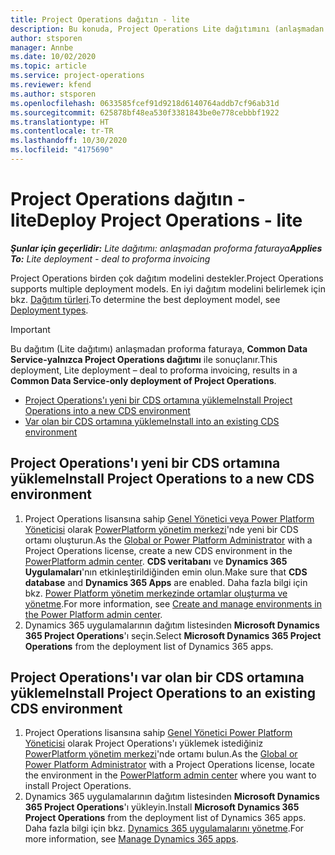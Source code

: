 ```yaml
---
title: Project Operations dağıtın - lite
description: Bu konuda, Project Operations Lite dağıtımını (anlaşmadan proforma faturaya) yükleme hakkında bilgiler sağlanmaktadır.
author: stsporen
manager: Annbe
ms.date: 10/02/2020
ms.topic: article
ms.service: project-operations
ms.reviewer: kfend
ms.author: stsporen
ms.openlocfilehash: 0633585fcef91d9218d6140764addb7cf96ab31d
ms.sourcegitcommit: 625878bf48ea530f3381843be0e778cebbbf1922
ms.translationtype: HT
ms.contentlocale: tr-TR
ms.lasthandoff: 10/30/2020
ms.locfileid: "4175690"
---
```

# <a name="deploy-project-operations---lite"></a><span data-ttu-id="41d57-103">Project Operations dağıtın - lite</span><span class="sxs-lookup"><span data-stu-id="41d57-103">Deploy Project Operations - lite</span></span>

<span data-ttu-id="41d57-104">_**Şunlar için geçerlidir:** Lite dağıtımı: anlaşmadan proforma faturaya_</span><span class="sxs-lookup"><span data-stu-id="41d57-104">_**Applies To:** Lite deployment - deal to proforma invoicing_</span></span>

<span data-ttu-id="41d57-105">Project Operations birden çok dağıtım modelini destekler.</span><span class="sxs-lookup"><span data-stu-id="41d57-105">Project Operations supports multiple deployment models.</span></span> <span data-ttu-id="41d57-106">En iyi dağıtım modelini belirlemek için bkz. [Dağıtım türleri](determine-deployment-type.md).</span><span class="sxs-lookup"><span data-stu-id="41d57-106">To determine the best deployment model, see [Deployment types](determine-deployment-type.md).</span></span>


> [!IMPORTANT]
> <span data-ttu-id="41d57-107">Bu dağıtım (Lite dağıtımı) anlaşmadan proforma faturaya, **Common Data Service-yalnızca Project Operations dağıtımı** ile sonuçlanır.</span><span class="sxs-lookup"><span data-stu-id="41d57-107">This deployment, Lite deployment – deal to proforma invoicing, results in a **Common Data Service-only deployment of Project Operations**.</span></span>

- [<span data-ttu-id="41d57-108">Project Operations'ı yeni bir CDS ortamına yükleme</span><span class="sxs-lookup"><span data-stu-id="41d57-108">Install Project Operations into a new CDS environment</span></span>](#new)
- [<span data-ttu-id="41d57-109">Var olan bir CDS ortamına yükleme</span><span class="sxs-lookup"><span data-stu-id="41d57-109">Install into an existing CDS environment</span></span>](#existing)



## <a name="install-project-operations-to-a-new-cds-environment"></a><a name="new"></a><span data-ttu-id="41d57-110">Project Operations'ı yeni bir CDS ortamına yükleme</span><span class="sxs-lookup"><span data-stu-id="41d57-110">Install Project Operations to a new CDS environment</span></span>

1. <span data-ttu-id="41d57-111">Project Operations lisansına sahip [Genel Yönetici veya Power Platform Yöneticisi](https://docs.microsoft.com/power-platform/admin/global-service-administrators-can-administer-without-license) olarak [PowerPlatform yönetim merkezi](https://admin.powerplatform.com)'nde yeni bir CDS ortamı oluşturun.</span><span class="sxs-lookup"><span data-stu-id="41d57-111">As the [Global or Power Platform Administrator](https://docs.microsoft.com/power-platform/admin/global-service-administrators-can-administer-without-license) with a Project Operations license, create a new CDS environment in the [PowerPlatform admin center](https://admin.powerplatform.com).</span></span> <span data-ttu-id="41d57-112">**CDS veritabanı** ve **Dynamics 365 Uygulamaları**'nın etkinleştirildiğinden emin olun.</span><span class="sxs-lookup"><span data-stu-id="41d57-112">Make sure that **CDS database** and **Dynamics 365 Apps** are enabled.</span></span> <span data-ttu-id="41d57-113">Daha fazla bilgi için bkz. [Power Platform yönetim merkezinde ortamlar oluşturma ve yönetme](https://docs.microsoft.com/power-platform/admin/create-environment#create-an-environment-in-the-power-platform-admin-center).</span><span class="sxs-lookup"><span data-stu-id="41d57-113">For more information, see [Create and manage environments in the Power Platform admin center](https://docs.microsoft.com/power-platform/admin/create-environment#create-an-environment-in-the-power-platform-admin-center).</span></span>
2. <span data-ttu-id="41d57-114">Dynamics 365 uygulamalarının dağıtım listesinden **Microsoft Dynamics 365 Project Operations**'ı seçin.</span><span class="sxs-lookup"><span data-stu-id="41d57-114">Select **Microsoft Dynamics 365 Project Operations** from the deployment list of Dynamics 365 apps.</span></span>


## <a name="install-project-operations-to-an-existing-cds-environment"></a><a name="existing"></a><span data-ttu-id="41d57-115">Project Operations'ı var olan bir CDS ortamına yükleme</span><span class="sxs-lookup"><span data-stu-id="41d57-115">Install Project Operations to an existing CDS environment</span></span>

1. <span data-ttu-id="41d57-116">Project Operations lisansına sahip [Genel Yönetici Power Platform Yöneticisi](https://docs.microsoft.com/power-platform/admin/global-service-administrators-can-administer-without-license) olarak Project Operations'ı yüklemek istediğiniz [PowerPlatform yönetim merkezi](https://admin.powerplatform.com)'nde ortamı bulun.</span><span class="sxs-lookup"><span data-stu-id="41d57-116">As the [Global or Power Platform Administrator](https://docs.microsoft.com/power-platform/admin/global-service-administrators-can-administer-without-license) with a Project Operations license, locate the environment in the [PowerPlatform admin center](https://admin.powerplatform.com) where you want to install Project Operations.</span></span>
2. <span data-ttu-id="41d57-117">Dynamics 365 uygulamalarının dağıtım listesinden **Microsoft Dynamics 365 Project Operations**'ı yükleyin.</span><span class="sxs-lookup"><span data-stu-id="41d57-117">Install **Microsoft Dynamics 365 Project Operations** from the deployment list of Dynamics 365 apps.</span></span> <span data-ttu-id="41d57-118">Daha fazla bilgi için bkz. [Dynamics 365 uygulamalarını yönetme](https://docs.microsoft.com/power-platform/admin/manage-apps).</span><span class="sxs-lookup"><span data-stu-id="41d57-118">For more information, see [Manage Dynamics 365 apps](https://docs.microsoft.com/power-platform/admin/manage-apps).</span></span>


